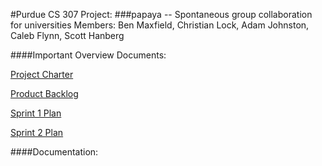 #Purdue CS 307 Project:
###papaya -- Spontaneous group collaboration for universities
Members: Ben Maxfield, Christian Lock, Adam Johnston, Caleb Flynn, Scott Hanberg

####Important Overview Documents:

[Project Charter](http://github.com/bmaxfie/papaya-lambda/blob/master/docs/ProjectCharter.pdf)

[Product Backlog](http://github.com/bmaxfie/papaya-lambda/blob/master/docs/ProductBacklog.pdf)

[Sprint 1 Plan](http://github.com/bmaxfie/papaya-lambda/blob/master/docs/SprintPlan1.pdf)

[Sprint 2 Plan](http://github.com/bmaxfie/papaya-lambda/blob/master/docs/SprintPlan2.pdf)

####Documentation:
